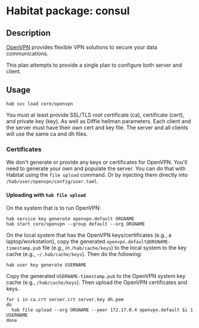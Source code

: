 # Habitat package: consul

## Description

[OpenVPN](https://openvpn.net/) provides flexible VPN solutions to secure your data communications.

This plan attempts to provide a single plan to configure both server and client.

## Usage

```
hab svc load core/openvpn
```

You must at least provide SSL/TLS root certificate (ca), certificate (cert), and private key (key). As well as Diffie hellman parameters.  Each client and the server must have their own cert and key file. The server and all clients will use the same ca and dh files.

### Certificates

We don't generate or provide any keys or certificates for OpenVPN. You'll need to generate your own and populate the server. You can do that with Habitat using the `file upload` command. Or by injecting them directly into
`/hab/user/openvpn/config/user.toml`.

#### Uploading with `hab file upload`

On the system that is to run OpenVPN:

```
hab service key generate openvpn.default ORGNAME
hab start core/openvpn --group default --org ORGNAME
```

On the local system that has the OpenVPN keys/certificates (e.g., a laptop/workstation), copy the generated `openvpn.default@ORGNAME-timestamp.pub` file (e.g., in `/hab/cache/keys`) to the local system to the key cache (e.g., `~/.hab/cache/keys`). Then do the following:

```
hab user key generate USERNAME
```

Copy the generated `USERNAME-timestamp.pub` to the OpenVPN system key cache (e.g., `/hab/cache/keys`). Then upload the OpenVPN certificates and keys.

```
for i in ca.crt server.crt server.key dh.pem
do
  hab file upload --org ORGNAME --peer 172.17.0.4 openvpn.default $i 1 USERNAME
done
```

